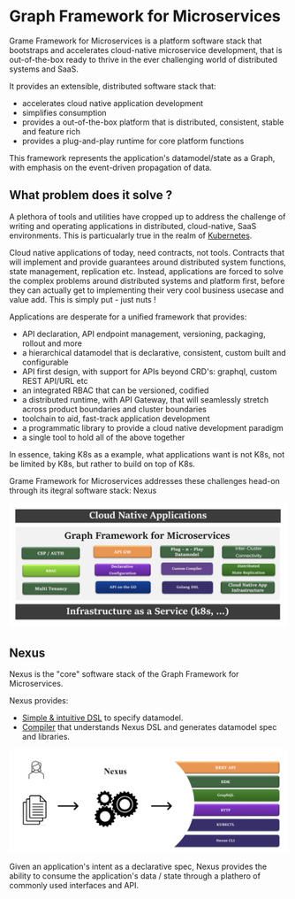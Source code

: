 # Graph Framework for Microservices

Grame Framework for Microservices is a platform software stack that bootstraps and accelerates cloud-native microservice development, that is out-of-the-box ready to thrive in the ever challenging world of distributed systems and SaaS.

It provides an extensible, distributed software stack that:

* accelerates cloud native application development
* simplifies consumption
* provides a out-of-the-box platform that is distributed, consistent, stable and feature rich
* provides a plug-and-play runtime for core platform functions

This framework represents the application's datamodel/state as a Graph, with emphasis on the event-driven propagation of data.

## What problem does it solve ?

A plethora of tools and utilities have cropped up to address the challenge of writing and operating applications in distributed, cloud-native, SaaS environments.
This is particualarly true in the realm of [Kubernetes](https://collabnix.github.io/kubetools/).

Cloud native applications of today, need contracts, not tools. Contracts that will implement and provide guarantees around distributed system functions, state management, replication etc. Instead, applications are forced to solve the complex problems around distributed systems and platform first, before they can actually get to implementing their very cool business usecase and value add. This is simply put - just nuts !

Applications are desperate for a unified framework that provides:

* API declaration, API endpoint management, versioning, packaging, rollout and more
* a hierarchical datamodel that is declarative, consistent, custom built and configurable
* API first design, with support for APIs beyond CRD's: graphql, custom REST API/URL etc
* an integrated RBAC that can be versioned, codified
* a distributed runtime, with API Gateway, that will seamlessly stretch across product boundaries and cluster boundaries
* toolchain to aid, fast-track application development
* a programmatic library to provide a cloud native development paradigm
* a single tool to hold all of the above together

In essence, taking K8s as a example, what applications want is not K8s, not be limited by K8s, but rather to build on top of K8s.

Grame Framework for Microservices addresses these challenges head-on through its itegral software stack: Nexus

![GraphFrameworkForMicroservices](docs/images/GraphFrameworkForMicroservices.png)
## Nexus

Nexus is the "core" software stack of the Graph Framework for Microservices.

Nexus provides:

* [Simple & intuitive DSL](compiler/DSL.md) to specify datamodel.
* [Compiler](compiler/README.md) that understands Nexus DSL and generates datamodel spec and libraries.

![Nexus](docs/images/Nexus.png)

Given an application's intent as a declarative spec, Nexus provides the ability to consume the application's data / state through a plathero of commonly used interfaces and API.
